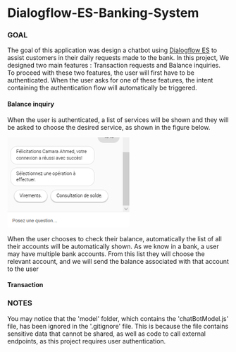 # Dialogflow-ES-Banking-System

### GOAL

The goal of this application was design a chatbot using <a href="https://dialogflow.cloud.google.com/#/getStarted">Dialogflow ES</a> to assist customers in their daily requests made to the bank. In this project, We designed two main features : Transaction requests and Balance inquiries.
To proceed with these two features, the user will first have to be authenticated.
When the user asks for one of these features, the intent containing the authentication flow will automatically be triggered.

#### Balance inquiry
<p>When the user is authenticated, a list of services will be shown and they will be asked to choose the desired service, as shown in the figure below.</p>
<img src="./images/auth.png">
<p>When the user chooses to check their balance, automatically the list of all their accounts will be automatically shown. As we know in a bank, a user may have multiple bank accounts. From this list they will choose the relevant  account, and we will send the balance associated with that account to the user</p>

#### Transaction

### NOTES
You may notice that the 'model' folder, which contains the 'chatBotModel.js' file, has been ignored in the '.gitignore' file. This is because the file contains sensitive data that cannot be shared, as well as code to call external endpoints, as this project requires user authentication.